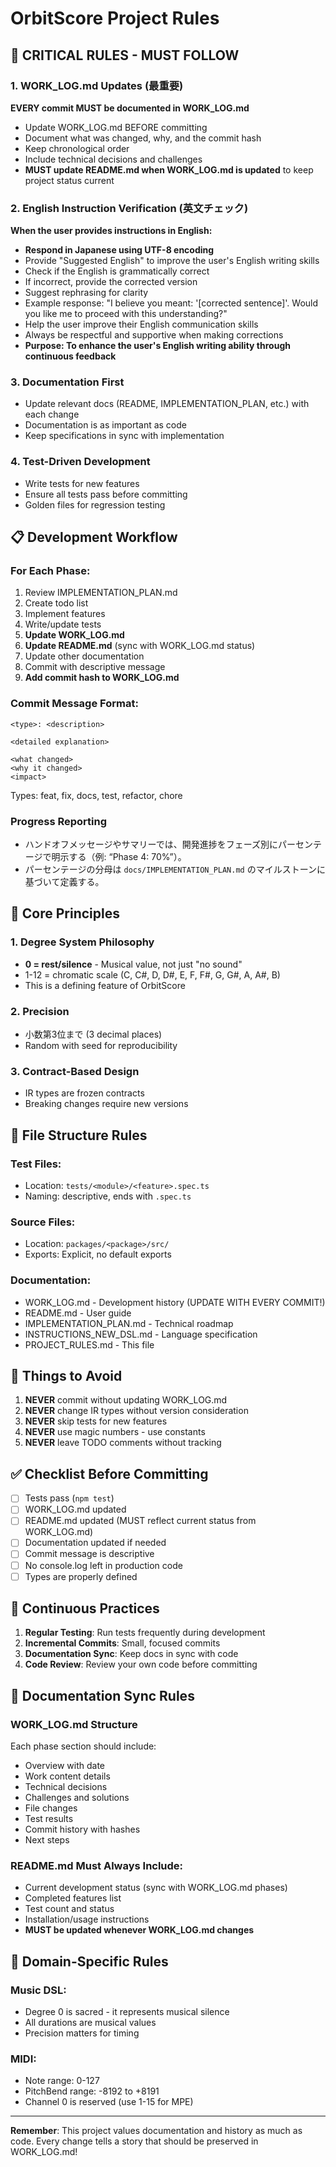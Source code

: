 # OrbitScore Project Rules

## 🔴 CRITICAL RULES - MUST FOLLOW

### 1. WORK_LOG.md Updates (最重要)

**EVERY commit MUST be documented in WORK_LOG.md**

- Update WORK_LOG.md BEFORE committing
- Document what was changed, why, and the commit hash
- Keep chronological order
- Include technical decisions and challenges
- **MUST update README.md when WORK_LOG.md is updated** to keep project status current

### 2. English Instruction Verification (英文チェック)

**When the user provides instructions in English:**

- **Respond in Japanese using UTF-8 encoding**
- Provide "Suggested English" to improve the user's English writing skills
- Check if the English is grammatically correct
- If incorrect, provide the corrected version
- Suggest rephrasing for clarity
- Example response: "I believe you meant: '[corrected sentence]'. Would you like me to proceed with this understanding?"
- Help the user improve their English communication skills
- Always be respectful and supportive when making corrections
- **Purpose: To enhance the user's English writing ability through continuous feedback**

### 3. Documentation First

- Update relevant docs (README, IMPLEMENTATION_PLAN, etc.) with each change
- Documentation is as important as code
- Keep specifications in sync with implementation

### 4. Test-Driven Development

- Write tests for new features
- Ensure all tests pass before committing
- Golden files for regression testing

## 📋 Development Workflow

### For Each Phase:

1. Review IMPLEMENTATION_PLAN.md
2. Create todo list
3. Implement features
4. Write/update tests
5. **Update WORK_LOG.md**
6. **Update README.md** (sync with WORK_LOG.md status)
7. Update other documentation
8. Commit with descriptive message
9. **Add commit hash to WORK_LOG.md**

### Commit Message Format:

```
<type>: <description>

<detailed explanation>

<what changed>
<why it changed>
<impact>
```

Types: feat, fix, docs, test, refactor, chore

### Progress Reporting

- ハンドオフメッセージやサマリーでは、開発進捗をフェーズ別にパーセンテージで明示する（例: “Phase 4: 70%”）。
- パーセンテージの分母は `docs/IMPLEMENTATION_PLAN.md` のマイルストーンに基づいて定義する。

## 🎯 Core Principles

### 1. Degree System Philosophy

- **0 = rest/silence** - Musical value, not just "no sound"
- 1-12 = chromatic scale (C, C#, D, D#, E, F, F#, G, G#, A, A#, B)
- This is a defining feature of OrbitScore

### 2. Precision

- 小数第3位まで (3 decimal places)
- Random with seed for reproducibility

### 3. Contract-Based Design

- IR types are frozen contracts
- Breaking changes require new versions

## 📁 File Structure Rules

### Test Files:

- Location: `tests/<module>/<feature>.spec.ts`
- Naming: descriptive, ends with `.spec.ts`

### Source Files:

- Location: `packages/<package>/src/`
- Exports: Explicit, no default exports

### Documentation:

- WORK_LOG.md - Development history (UPDATE WITH EVERY COMMIT!)
- README.md - User guide
- IMPLEMENTATION_PLAN.md - Technical roadmap
- INSTRUCTIONS_NEW_DSL.md - Language specification
- PROJECT_RULES.md - This file

## 🚫 Things to Avoid

1. **NEVER** commit without updating WORK_LOG.md
2. **NEVER** change IR types without version consideration
3. **NEVER** skip tests for new features
4. **NEVER** use magic numbers - use constants
5. **NEVER** leave TODO comments without tracking

## ✅ Checklist Before Committing

- [ ] Tests pass (`npm test`)
- [ ] WORK_LOG.md updated
- [ ] README.md updated (MUST reflect current status from WORK_LOG.md)
- [ ] Documentation updated if needed
- [ ] Commit message is descriptive
- [ ] No console.log left in production code
- [ ] Types are properly defined

## 🔄 Continuous Practices

1. **Regular Testing**: Run tests frequently during development
2. **Incremental Commits**: Small, focused commits
3. **Documentation Sync**: Keep docs in sync with code
4. **Code Review**: Review your own code before committing

## 📝 Documentation Sync Rules

### WORK_LOG.md Structure

Each phase section should include:

- Overview with date
- Work content details
- Technical decisions
- Challenges and solutions
- File changes
- Test results
- Commit history with hashes
- Next steps

### README.md Must Always Include:

- Current development status (sync with WORK_LOG.md phases)
- Completed features list
- Test count and status
- Installation/usage instructions
- **MUST be updated whenever WORK_LOG.md changes**

## 🎵 Domain-Specific Rules

### Music DSL:

- Degree 0 is sacred - it represents musical silence
- All durations are musical values
- Precision matters for timing

### MIDI:

- Note range: 0-127
- PitchBend range: -8192 to +8191
- Channel 0 is reserved (use 1-15 for MPE)

---

**Remember**: This project values documentation and history as much as code. Every change tells a story that should be preserved in WORK_LOG.md!
